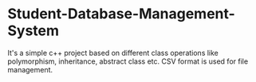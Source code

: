 # Student-Database-Management-System
It's a simple c++ project based on different class operations like polymorphism, inheritance, abstract class etc. CSV format is used for file management.

